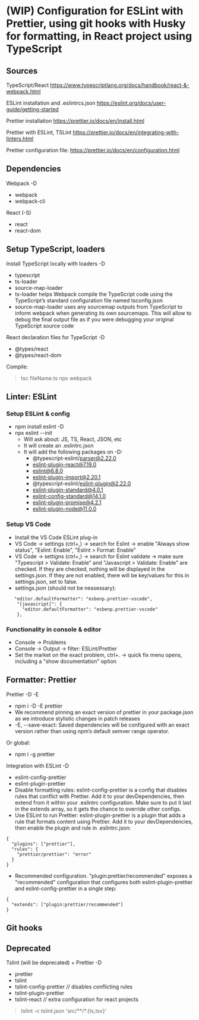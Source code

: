 # (WIP) Configuration for ESLint with Prettier, using git hooks with Husky for formatting, in React project using TypeScript



## Sources

TypeScript/React
https://www.typescriptlang.org/docs/handbook/react-&-webpack.html

ESLint installation and .eslintrcs.json
https://eslint.org/docs/user-guide/getting-started

Prettier installation
https://prettier.io/docs/en/install.html

Prettier with ESLint, TSLint
https://prettier.io/docs/en/integrating-with-linters.html

Prettier configuration file:
https://prettier.io/docs/en/configuration.html



## Dependencies

Webpack -D
- webpack
- webpack-cli

React (-S)
- react
- react-dom


## Setup TypeScript, loaders

Install TypeScript locally with loaders -D
- typescript
- ts-loader 
- source-map-loader
- ts-loader helps Webpack compile the TypeScript code using the TypeScript’s standard configuration file named tsconfig.json
- source-map-loader uses any sourcemap outputs from TypeScript to inform webpack when generating its own sourcemaps. This will allow to debug the final output file as if you were debugging your original TypeScript source code

 React declaration files for TypeScript -D
- @types/react
- @types/react-dom

Compile: 
> tsc fileName.ts
> npx webpack


## Linter: ESLint

### Setup ESLint & config

- npm install eslint -D
- npx eslint --init
    - Will ask about: JS, TS, React, JSON, etc
    - It will create an .eslintrc.json
    - It will add the following packages on -D:
        + @typescript-eslint/parser@2.22.0
        + eslint-plugin-react@7.19.0
        + eslint@6.8.0
        + eslint-plugin-import@2.20.1
        + @typescript-eslint/eslint-plugin@2.22.0
        + eslint-plugin-standard@4.0.1
        + eslint-config-standard@14.1.0
        + eslint-plugin-promise@4.2.1
        + eslint-plugin-node@11.0.0

### Setup VS Code

- Install the VS Code ESLint plug-in
- VS Code -> settings (ctrl+,) -> search for Eslint -> enable "Always show status", "Eslint: Enable", "Eslint > Format: Enable"
- VS Code -> settigns (ctrl+,) -> search for Eslint validate -> make sure "Typescript > Validate: Enable" and "Javascript > Validate: Enable" are checked. If they are checked, nothing will be displayed in the settings.json. If they are not enabled, there will be key/values for this in settings.json, set to false.
- settings.json (should not be nessessary):
```
   "editor.defaultFormatter": "esbenp.prettier-vscode",
    "[javascript]": {
      "editor.defaultFormatter": "esbenp.prettier-vscode"
    },
```


### Functionality in console & editor

- Console -> Problems
- Console -> Output -> filter: ESLint/Prettier
- Set the market on the exact problem, ctrl+. -> quick fix menu opens, including a "show documentation" option


## Formatter: Prettier

Prettier -D -E

- npm i -D -E prettier
- We recommend pinning an exact version of prettier in your package.json as we introduce stylistic changes in patch releases
- -E, --save-exact: Saved dependencies will be configured with an exact version rather than using npm’s default semver range operator.

Or global:
- npm i -g prettier


Integration with ESLint -D

- eslint-config-prettier 
- eslint-plugin-prettier
- Disable formatting rules: eslint-config-prettier is a config that disables rules that conflict with Prettier. Add it to your devDependencies, then extend from it within your .eslintrc configuration. Make sure to put it last in the extends array, so it gets the chance to override other configs.
- Use ESLint to run Prettier: eslint-plugin-prettier is a plugin that adds a rule that formats content using Prettier. Add it to your devDependencies, then enable the plugin and rule in .eslintrc.json:

```
{
  "plugins": ["prettier"],
  "rules": {
    "prettier/prettier": "error"
  }
}
```
- Recommended configuration. "plugin:prettier/recommended" exposes a "recommended" configuration that configures both eslint-plugin-prettier and eslint-config-prettier in a single step: 

```
{
  "extends": ["plugin:prettier/recommended"]
}
```


## Git hooks




## Deprecated

Tslint (will be deprecated) + Prettier -D 
- prettier
- tslint
- tslint-config-prettier // disables conflicting rules
- tslint-plugin-prettier
- tslint-react // extra configuration for react projects

> tslint -c tslint.json 'src/**/*.{ts,tsx}' 
